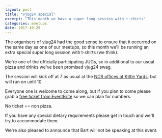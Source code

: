 ```yaml
---
layout: post
title: "vjug24 special"
excerpt: "This month we have a super long session with t-shirts"
categories: meetups 
date: 2017-10-25
---
```


The organisers of [vjug24](https://virtualjug.com/vjug24/) had the good sense to ensure that it occurred on the same day as one of our meetups, so this month we'll be running an extra special super long session with t-shirts (we think).

We're one of the officially participating JUGs, so in additional to our usual pizza and drinks we've been promised vjug24 swag.

The session will kick off at 7 as usual at the [NCR offices at Kittle Yards](https://www.google.co.uk/maps/@55.935442,-3.1801779,20z), but will run on until 10.

Everyone one is welcome to come along, but if you plan to come please grab a [free ticket from EventBrite](https://www.eventbrite.co.uk/e/vjug24-java-user-group-special-tickets-37645109536) so we can plan for numbers.

No ticket == non pizza.

If you have any special dietary requirements please get in touch and we'll try to accommodate them.

We're also pleased to announce that Bart will not be speaking at this event.

